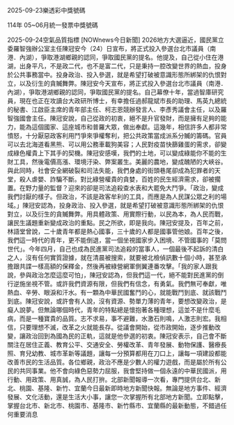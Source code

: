 
2025-09-23樂透彩中獎號碼

                                
114年 05~06月統一發票中獎號碼
                             
2025-09-24空氣品質指標
                              [NOWnews今日新聞] 2026地方大選逼近，國民黨立委羅智強辦公室主任陳冠安今（24）日宣布，將正式投入參選台北市議員（南港．內湖），爭取港湖鄉親的認同，爭取國民黨的提名。他提及，自己從小住在港湖，出身平凡，不是政二代，也不是富二代，只是秉持一腔改變世界的熱血，投身於公共事務當中。投身政治、投入參選，就是希望打破被意識形態所綁架的仇恨對立，以及衍生的貪贓舞弊。陳冠安今天宣布，將正式投入參選台北市議員（南港．內湖），爭取港湖鄉親的認同，爭取國民黨的提名。自己幕僚十年，當過智庫研究員，現在也正在攻讀台大政研所博士，有幸擔任過郝龍斌市長的助理、馬英九總統的秘書、江啟臣主席的青年部主任、柯志恩競辦發言人、李彥秀議會主任，以及羅智強國會主任。陳冠安說，自己從政的初衷，絕不是升官發財，而是擁有足夠的能力，能為這個國家、這座城市和普羅大眾，做出奉獻。這幾年，相信許多人都非常憤怒，十分厭惡政客利用鬥爭來爭權奪利，把公共政策當成派系分贓的籌碼。官員可以去北海道看黑熊、可以用公務車載狗美容；人民對疫苗快篩雞蛋的需求，卻變成綠色權貴上下其手的契機。陳冠安感嘆，我們的土地，可以變成綠能你不能的生財工具，然後電價高漲、環境汙染、弊案叢生。美麗的農地，變成醜陋的大峽谷。與此同時，社會安全網破裂和司法失能，我們身處的街頭巷尾卻成為犯罪者的天堂，殺人虐嬰、詐騙不斷。對比綠營權貴的貪婪，百姓的民生經濟需求，卻被擱置。在野力量的監督？迎來的卻是司法追殺查水表和大罷免大鬥爭。「政治，變成我們討厭的樣子。但政治，不該是政客牟利的工具，而應是為人民謀公眾之利的場域。」陳冠安認為，投身政治、投入參選，就是希望打破被意識形態所綁架的仇恨對立，以及衍生的貪贓舞弊。用具體政策、用實際行動，以民為本，為人民而戰，讓民生議題重新變成政治的重點。民之所欲，即是我向。陳冠安提及，百年之前，林語堂曾說，二十歲青年都是熱心國事，三十歲的人都是國事管他娘。百年之後，我們這一時代的青年，更不能倒退，當一個坐視國家步入困境、不管國事的「莫問世代」。今年四月，自己也成為民進黨司法追殺的當事人，一個最後不起訴的清白之人，沒有任何實質證據，就在清晨被搜索，就要被北檢偵訊數十個小時，甚至承擔跟共諜一樣高額的保釋金，然後再被綠營網軍側翼連番攻擊。「我的家人跟我說，參與政治怎麼這麼可怕」，陳冠安認為，但我們這一代，絕不能對民進黨的倒行逆施坐視不管。或許我們資源有限，但我們有信念，有勇氣。我們無可奉獻，唯熱血、辛勞、眼淚和汗水。有一顆為中華民國奮鬥的心，就能戰鬥到底、就該戰鬥到底。陳冠安說，或許會有人說，沒有資源、勢單力薄的青年，要想改變政治，是癡人說夢。但無論哪個時代，青年的特點總是懷抱著各種理想，這並不是什麼毛病，而是一種寶貴的品質。志不求易，事不避難，水激石則鳴，人激志則宏。我相信，只要理想不滅，改革之火就能長存。從議會開始，從市政開始，逐步推動改變，讓政治回到為國為民的正軌，這就是他參選的初衷。陳冠安表示，自己會不斷關注在居住正義、教育公平、交通安全、勞權改革、青年發展、動物保護、醫療長照、育兒幼教、城市革新等議題，讓每一分預算都用在刀口上，讓每一項建設都能改善市民的生活品質。各位鄉親，政治不應是少數人的權力遊戲，而是屬於所有公民的共同事業。他不會向綠色惡勢力屈服，我會堅持做一個永遠的中華民國派，用行動、用政策、用真誠，為人民打拚。北部新聞報導一次看，專門提供台北、新北、桃園、基隆、新竹、宜蘭今日最新即時地方新聞快報。無論是地方事件、經濟發展、文化活動，還是生活大小事，讓您一次掌握所有北部地方新聞。立即點擊，掌握台北市、新北市、桃園市、基隆市、新竹縣市、宜蘭縣的最新動態，不錯過任何重要消息